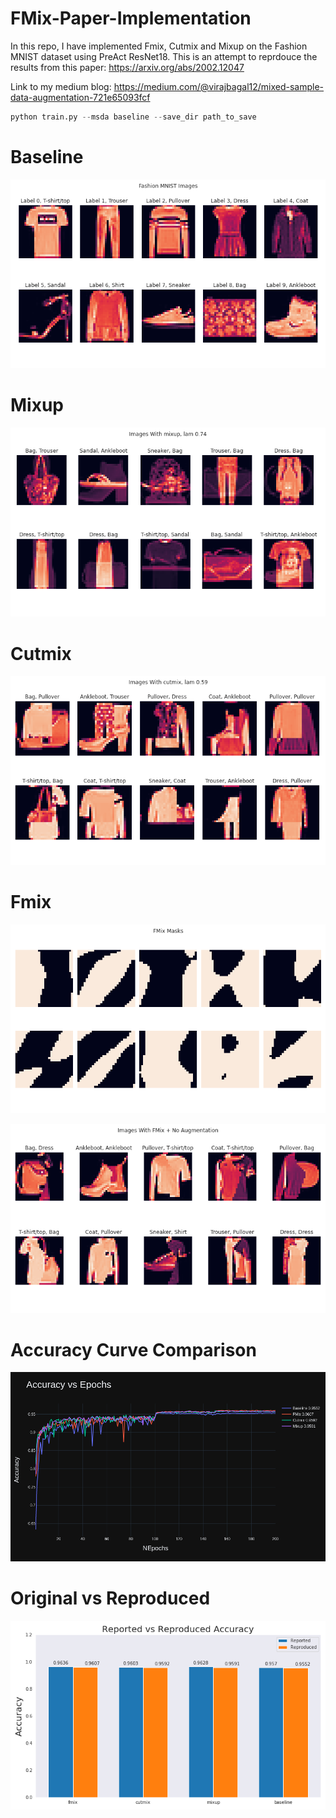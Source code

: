 # FMix-Paper-Implementation
In this repo, I have implemented Fmix, Cutmix and Mixup on the Fashion MNIST dataset using PreAct ResNet18. This is an attempt to reprdouce the results from this paper:  https://arxiv.org/abs/2002.12047

Link to my medium blog: https://medium.com/@virajbagal12/mixed-sample-data-augmentation-721e65093fcf

```python
python train.py --msda baseline --save_dir path_to_save
```

# Baseline

![Screenshot](Baseline/fashionmnist.png)

# Mixup

![Screenshot](Mixup/mixup_fashionmnist.png)

# Cutmix

![Screenshot](Cutmix/cutmix_fashionmnist.png)

# Fmix

![Screenshot](Fmix/masks.png)


![Screenshot](Fmix/fmix_noaug.png)

# Accuracy Curve Comparison

![Screenshot](acc_fmix_new.png)

# Original vs Reproduced

![Screenshot](fmix_bar_graph.png)
